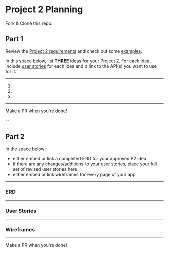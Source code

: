 # Project 2 Planning

Fork & Clone this repo.

## Part 1

Review the [Project 2 requirements](https://tmdarneille.gitbook.io/sei-ga-sea/11-projects/project-2#project-feedback-evaluation) and check out some [examples](https://www.google.com/url?q=https://tmdarneille.gitbook.io/sei-ga-sea/11-projects/past-projects/project2&sa=D&source=calendar&ust=1597596784944000&usg=AOvVaw1ihTzKFunxKsL2f6sIYdlC).

In this space below, list **THREE** ideas for your Project 2. For each idea, include [user stories](https://revelry.co/user-stories-that-dont-suck/) for each idea and a link to the API(s) you want to use for it.

--------------------------------------------------------
1. 
2. 
3.
---------------------------------------------------------

Make a PR when you're done!

--

## Part 2

In the space below:
* either embed or link a completed ERD for your approved P2 idea
* if there are any changes/additions to your user stories, place your full set of revised user stories here
* either embed or link wireframes for every page of your app

----------------------------------------------------------
### ERD

----------------------------------------------------------
### User Stories

----------------------------------------------------------
### Wireframes

----------------------------------------------------------

Make a PR when you're done!

